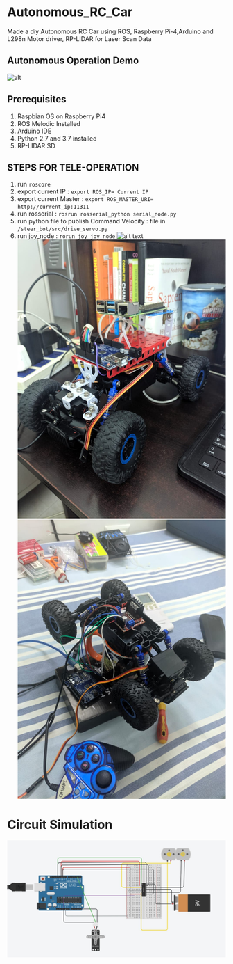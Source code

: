 # Autonomous_RC_Car
Made a diy Autonomous RC Car using ROS, Raspberry Pi-4,Arduino and L298n Motor driver, RP-LIDAR for Laser Scan Data
## Autonomous Operation Demo
![alt](./car.gif)
## Prerequisites
1. Raspbian OS on Raspberry Pi4
2. ROS Melodic Installed
3. Arduino IDE
4. Python 2.7 and 3.7 installed
5. RP-LIDAR SD

## STEPS FOR TELE-OPERATION
1. run `roscore`
2. export current IP : `export ROS_IP= Current IP`
3. export current Master : `export ROS_MASTER_URI= http://current_ip:11311`
4. run rosserial : `rosrun rosserial_python serial_node.py`
5. run python file to publish Command Velocity : file in `/steer_bot/src/drive_servo.py`
6. run joy_node : `rorun joy joy_node`
![alt text](./10.jpeg "Title")
![alt text](./13.jpeg "Title")
![alt text](./12.jpeg "Title")
# Circuit Simulation
![alt text](./11.jpeg "Title")
